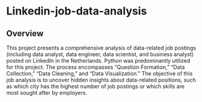 # Linkedin-job-data-analysis
## Overview
This project presents a comprehensive analysis of data-related job postings (including data analyst, data engineer, data scientist, and business analyst) posted on LinkedIn in the Netherlands. Python was predominantly utilized for this project. The process encompasses “Question Formation,” “Data Collection,” “Data Cleaning,” and “Data Visualization.” The objective of this job analysis is to uncover hidden insights about data-related positions, such as which city has the highest number of job postings or which skills are most sought after by employers.
